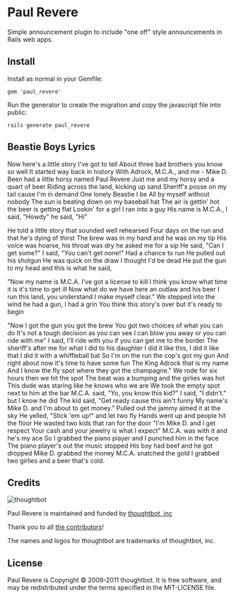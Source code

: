 Paul Revere
===========

Simple announcement plugin to include "one off" style announcements in Rails web apps.

Install
-------

Install as normal in your Gemfile:

    gem 'paul_revere'

Run the generator to create the migration and copy the javascript file into public:

    rails generate paul_revere

Beastie Boys Lyrics
-------------------

Now here's a little story I've got to tell
About three bad brothers you know so well
It started way back in history
With Adrock, M.C.A., and me - Mike D.
Been had a little horsy named Paul Revere
Just me and my horsy and a quart of beer
Riding across the land, kicking up sand
Sheriff's posse on my tail cause I'm in demand
One lonely Beastie I be
All by myself without nobody
The sun is beating down on my baseball hat
The air is gettin' hot the beer is getting flat
Lookin' for a girl I ran into a guy
His name is M.C.A., I said, "Howdy" he said, "Hi"

He told a little story that sounded well rehearsed
Four days on the run and that he's dying of thirst
The brew was in my hand and he was on my tip
His voice was hoarse, his throat was dry he asked me for a sip
He said, "Can I get some?"
I said, "You can't get none!"
Had a chance to run
He pulled out his shotgun
He was quick on the draw I thought I'd be dead
He put the gun to my head and this is what he said,

"Now my name is M.C.A. I've got a license to kill
I think you know what time it is it's time to get ill
Now what do we have here an outlaw and his beer
I run this land, you understand I make myself clear."
We stepped into the wind he had a gun, I had a grin
You think this story's over but it's ready to begin

"Now I got the gun you got the brew
You got two choices of what you can do
It's not a tough decision as you can see
I can blow you away or you can ride with me" I said, I'll ride with you if you can get me to the border
The sheriff's after me for what I did to his daughter
I did it like this, I did it like that
I did it with a whiffleball bat
So I'm on the run the cop's got my gun
And right about now it's time to have some fun
The King Adrock that is my name
And I know the fly spot where they got the champagne."
We rode for six hours then we hit the spot
The beat was a bumping and the girlies was hot
This dude was staring like he knows who we are
We took the empty spot next to him at the bar
M.C.A. said, "Yo, you know this kid?"
I said, "I didn't." but I know he did
The kid said, "Get ready cause this ain't funny
My name's Mike D. and I'm about to get money."
Pulled out the jammy aimed it at the sky
He yelled, "Stick 'em up!" and let two fly
Hands went up and people hit the floor
He wasted two kids that ran for the door
"I'm Mike D. and I get respect
Your cash and your jewelry is what I expect"
M.C.A. was with it and he's my ace
So I grabbed the piano player and I punched him in the face
The piano player's out the music stopped
His boy had beef and he got dropped
Mike D. grabbed the money M.C.A. snatched the gold
I grabbed two girlies and a beer that's cold.


Credits
-------

![thoughtbot](http://thoughtbot.com/images/tm/logo.png)

Paul Revere is maintained and funded by [thoughtbot, inc](http://thoughtbot.com/community)

Thank you to all [the contributors](https://github.com/thoughtbot/paul_revere/contributors)!

The names and logos for thoughtbot are trademarks of thoughtbot, inc.

License
-------

Paul Revere is Copyright © 2009-2011 thoughtbot. It is free software, and may be redistributed under the terms specified in the MIT-LICENSE file.
